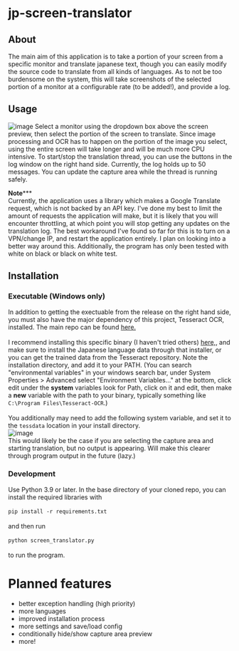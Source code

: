 # jp-screen-translator
## About
The main aim of this application is to take a portion of your screen from a specific monitor and translate japanese text, though you can easily modify the source code to translate from all kinds of languages. As to not be too burdensome on the system, this will take screenshots of the selected portion of a monitor at a configurable rate (to be added!), and provide a log.

## Usage
![image](https://github.com/user-attachments/assets/61af1dbd-549d-4b9a-98bd-4ebfc7ffae8e)
Select a monitor using the dropdown box above the screen preview, then select the portion of the screen to translate. Since image processing and OCR has to happen on the portion of the image you select, using the entire screen will take longer and will be much more CPU intensive. To start/stop the translation thread, you can use the buttons in the log window on the right hand side. Currently, the log holds up to 50 messages. You can update the capture area while the thread is running safely.

**Note*****\
Currently, the application uses a library which makes a Google Translate request, which is not backed by an API key. I've done my best to limit the amount of requests the application will make, but it is likely that you will encounter throttling, at which point you will stop getting any updates on the translation log. The best workaround I've found so far for this is to turn on a VPN/change IP, and restart the application entirely. I plan on looking into a better way around this. Additionally, the program has only been tested with white on black or black on white test.

## Installation
### Executable (Windows only)
In addition to getting the exectuable from the release on the right hand side, you must also have the major dependency of this project, Tesseract OCR, installed. The main repo can be found [here.](https://github.com/tesseract-ocr/tesseract)\
\
I recommend installing this specific binary (I haven't tried others) [here,](https://github.com/UB-Mannheim/tesseract/wiki), and make sure to install the Japanese language data through that installer, or you can get the trained data from the Tesseract repository. Note the installation directory, and add it to your PATH. (You can search "environmental variables" in your windows search bar, under System Properties > Advanced select "Environment Variables..." at the bottom, click edit under the **system** variables look for Path, click on it and edit, then make a **new** variable with the path to your binary, typically something like `C:\Program Files\Tesseract-OCR`.) \
\
You additionally may need to add the following system variable, and set it to the `tessdata` location in your install directory.\
![image](https://github.com/user-attachments/assets/dd7e6b20-54d4-4ecf-9fa8-315aa8ded9a5)\
This would likely be the case if you are selecting the capture area and starting translation, but no output is appearing. Will make this clearer through program output in the future (lazy.)


### Development
Use Python 3.9 or later. In the base directory of your cloned repo, you can install the required libraries with\
\
`pip install -r requirements.txt`\
\
and then run\
\
`python screen_translator.py`\
\
to run the program.

# Planned features
- better exception handling (high priority)
- more languages
- improved installation process
- more settings and save/load config
- conditionally hide/show capture area preview
- more!
